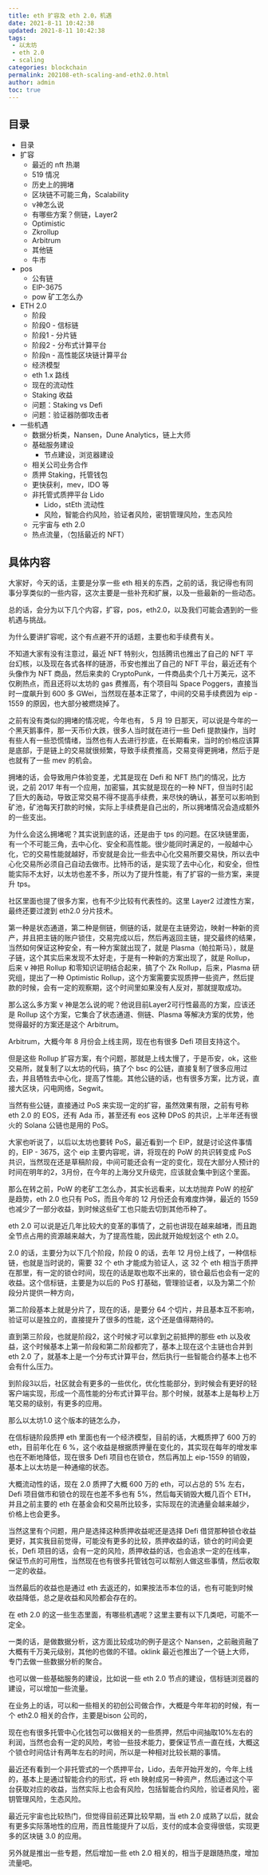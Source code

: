 ```yaml
---
title: eth 扩容及 eth 2.0，机遇
date: 2021-8-11 10:42:38
updated: 2021-8-11 10:42:38
tags: 
 - 以太坊
 - eth 2.0
 - scaling
categories: blockchain
permalink: 202108-eth-scaling-and-eth2.0.html
author: admin
toc: true
---
```


## 目录

+ 目录
+ 扩容
  + 最近的 nft 热潮
  + 519 情况
  + 历史上的拥堵
  + 区块链不可能三角，Scalability
  + v神怎么说
  + 有哪些方案？侧链，Layer2
  + Optimistic
  + Zkrollup
  + Arbitrum
  + 其他链
  + 牛市
+ pos
  + 公有链
  + EIP-3675
  + pow 矿工怎么办
+ ETH 2.0
  + 阶段
  + 阶段0 - 信标链
  + 阶段1 - 分片链
  + 阶段2 - 分布式计算平台
  + 阶段n - 高性能区块链计算平台
  + 经济模型
  + eth 1.x 路线
  + 现在的流动性
  + Staking 收益
  + 问题：Staking vs Defi
  + 问题：验证器防御攻击者
+ 一些机遇
  + 数据分析类，Nansen，Dune Analytics，链上大师
  + 基础服务建设
    + 节点建设，浏览器建设
  + 相关公司业务合作
  + 质押 Staking，托管钱包
  + 更快获利，mev，IDO 等
  + 非托管式质押平台 Lido
    + Lido，stEth 流动性
    + 风险，智能合约风险，验证者风险，密钥管理风险，生态风险
  + 元宇宙与 eth 2.0
  + 热点流量，（包括最近的 NFT）

## 具体内容

大家好，今天的话，主要是分享一些 eth 相关的东西，之前的话，我记得也有同事分享类似的一些内容，这次主要是一些补充和扩展，以及一些最新的一些动态。

总的话，会分为以下几个内容，扩容，pos，eth2.0，以及我们可能会遇到的一些机遇与挑战。

为什么要讲扩容呢，这个有点避不开的话题，主要也和手续费有关。

不知道大家有没有注意过，最近 NFT 特别火，包括腾讯也推出了自己的 NFT 平台幻核，以及现在各式各样的链游，币安也推出了自己的 NFT 平台，最近还有个头像作为 NFT 商品，然后来卖的 CryptoPunk，一件商品卖个几十万美元，这不仅刷热点，而且还将以太坊的 gas 费推高，有个项目叫 Space Poggers，直接当时一度飙升到 600 多 GWei，当然现在基本正常了，中间的交易手续费因为 eip - 1559 的原因，也大部分被燃烧掉了。

之前有没有类似的拥堵的情况呢，今年也有， 5 月 19 日那天，可以说是今年的一个黑天鹅事件，那一天币价大跌，很多人当时就在进行一些 Defi 提款操作，当时有些人有一些恐慌情绪，当然也有人去进行抄底，在长期看来，当时的价格应该算是底部，于是链上的交易就很频繁，导致手续费推高，交易变得更拥堵，然后于是也就有了一些 mev 的机会。

拥堵的话，会导致用户体验变差，尤其是现在 Defi 和 NFT 热门的情况，比方说，之前 2017 年有一个应用，加密猫，其实就是现在的一种 NFT，但当时引起了巨大的轰动，导致正常交易不得不提高手续费，来尽快的确认，甚至可以影响到矿池，矿池每天打款的时候，实际上手续费是自己出的，所以拥堵情况会造成额外的一些支出。

为什么会这么拥堵呢？其实说到底的话，还是由于 tps 的问题。在区块链里面，有一个不可能三角，去中心化、安全和高性能。很少能同时满足的，一般越中心化，它的交易性能就越好，币安就是会比一些去中心化交易所要交易快，所以去中心化交易所必须自己自动去做市。比特币的话，是实现了去中心化，和安全，但性能实际不太好，以太坊也差不多，所以为了提升性能，有了扩容的一些方案，来提升 tps。

社区里面也提了很多方案，也有不少比较有代表性的。这里 Layer2 过渡性方案，最终还要过渡到 eth2.0 分片技术。

第一种是状态通道，第二种是侧链，侧链的话，就是在主链旁边，映射一种新的资产，并且把主链的账户锁住，交易完成以后，然后再返回主链，提交最终的结果，当然如何保证这种安全，有一种方案就出现了，就是 Plasma（帕拉斯马），就是子链，这个其实后来发现不太好走，于是有一种新的方案出现了，就是 Rollup，后来  v 神把 Rollup 和零知识证明结合起来，搞了个 Zk Rollup，后来，Plasma 研究组，提出了一种 Optimistic Rollup，这个方案需要实现质押一些资产，然后提款的时候，会有一定的观察期，这个时间里如果没有人反对，那就提取成功。

那么这么多方案  v 神是怎么说的呢？他说目前Layer2可行性最高的方案，应该还是 Rollup 这个方案，它集合了状态通道、侧链、Plasma 等解决方案的优势，他觉得最好的方案还是这个 Arbitrum。

Arbitrum，大概今年 8 月份会上线主网，现在也有很多 Defi 项目支持这个。

但是这些 Rollup 扩容方案，有个问题，那就是上线太慢了，于是币安，ok，这些交易所，就复制了以太坊的代码，搞了个 bsc 的公链，直接复制了很多应用过去，并且牺牲去中心化，提高了性能。其他公链的话，也有很多方案，比方说，直接大区块，闪电网络，Segwit。

当然有些公链，直接通过 PoS  来实现一定的扩容，虽然效果有限，之前有号称 eth 2.0 的 EOS，还有 Ada 币，甚至还有 eos 这种 DPoS 的共识，上半年还有很火的 Solana 公链也是用的 PoS。

大家也听说了，以后以太坊也要转 PoS，最近看到一个 EIP，就是讨论这件事情的，EIP - 3675，这个 eip 主要内容呢，讲，将现在的 PoW 的共识转变成 PoS 共识，当然现在还是草稿阶段，中间可能还会有一定的变化，现在大部分人预计的时间在明年的2，3月份，在今年的上海分叉升级完，应该就会集中到这个里面。

那么在转之前，PoW 的老矿工怎么办，其实长远看来，以太坊抛弃 PoW 的挖矿是趋势，eth 2.0 也只有 PoS，而且今年的 12 月份还会有难度炸弹，最近的 1559 也减少了一部分收益，到时候这些矿工也只能去切到其他币种了。

eth 2.0 可以说是近几年比较大的变革的事情了，之前也讲现在越来越堵，而且跑全节点占用的资源越来越大，为了提高性能，因此就开始规划这个 eth 2.0。

2.0 的话，主要分为以下几个阶段，阶段 0 的话，去年 12 月份上线了，一种信标链，也就是当时说的，需要 32 个 eth 才能成为验证人，这 32 个 eth 相当于质押在那里，有一定的锁仓时间，现在的话是取也取不出来的，锁仓最后也会有一定的收益。这个信标链，主要是为以后的 PoS 打基础，管理验证者，以及为第二个阶段分片提供一种方向，

第二阶段基本上就是分片了，现在的话，是要分 64 个切片，并且基本互不影响，验证可以是独立的，直接提升了很多的性能，这个还是值得期待的。

直到第三阶段，也就是阶段2，这个时候才可以拿到之前抵押的那些  eth 以及收益，这个时候基本上第一阶段和第二阶段都完了，基本上现在这个主链也合并到 eth 2.0 了，就基本上是一个分布式计算平台，然后执行一些智能合约基本上也不会有什么压力。

到阶段3以后，社区就会有更多的一些优化，优化性能部分，到时候会有更好的轻客户端实现，形成一个高性能的分布式计算平台。那个时候，就基本上是每秒上万笔交易的级别，有更多的应用。

那么以太坊1.0 这个版本的链怎么办，

在信标链阶段质押 eth 里面也有一个经济模型，目前的话，大概质押了 600 万的 eth，目前年化在 6 %，这个收益是根据质押量在变化的，其实现在每年的增发率也在不断地降低，现在很多 Defi 项目也在锁仓，然后再加上 eip-1559 的销毁，基本上以太坊是一种通缩的状态。

大概流动性的话，现在 2.0 质押了大概 600 万的 eth，可以占总的 5% 左右，Defi 项目做市和锁仓的现在也差不多也有 5%，然后每天销毁大概几百个 ETH，并且之前主要的 eth 在基金会和交易所比较多，实际现在的流通量会越来越少，价格上也会更多。

当然这里有个问题，用户是选择这种质押收益呢还是选择 Defi 借贷那种锁仓收益更好，其实我目前觉得，可能没有更多的比较，质押收益的话，锁仓的时间会更长，Defi 项目的话，会有一定的风险，质押收益的话，也会追求一定的在线率，保证节点的可用性，当然现在也有很多托管钱包可以帮别人做这些事情，然后收取一定的收益。

当然最后的收益也是通过 eth 去返还的，如果按法币本位的话，也有可能到时候收益降低，总之是收益和风险都会存在的。

在 eth 2.0 的这一些生态里面，有哪些机遇呢？这里主要有以下几类吧，可能不一定全。

一类的话，是做数据分析，这方面比较成功的例子是这个 Nansen，之前融资融了大概有千万美元级别，其他的也做的不错。oklink 最近也推出了一个链上大师，专门去做一些数据分析的聚合。

也可以做一些基础服务的建设，比如说一些 eth 2.0 节点的建设，信标链浏览器的建设，可以增加一些流量。

在业务上的话，可以和一些相关的初创公司做合作，大概是今年年初的时候，有一个 eth2.0 相关的合作，主要是bison 公司的，

现在也有很多托管中心化钱包可以做相关的一些质押，然后中间抽取10%左右的利润，当然也会有一定的风险，考验一些技术能力，要保证节点一直在线，大概这个锁仓时间估计有两年左右的时间，所以是一种相对比较长期的事情。

最近还有看到一个非托管式的一个质押平台，Lido，去年开始开发的，今年上线的，基本上是通过智能合约的形式，将 eth 映射成另一种资产，然后通过这个平台获取对应的收益，当然实际上也会有风险，包括智能合约风险，验证者风险，密钥管理风险，生态风险。

最近元宇宙也比较热门，但觉得目前还算比较早期，当 eth 2.0 成熟了以后，就会有更多实际落地性的应用，而且性能提升了以后，支付的成本会变得很低，实现更多的区块链 3.0 的应用。

另外就是推出一些专题，然后增加一些 eth 2.0 相关的，相当于是跟随热度，增加流量吧。